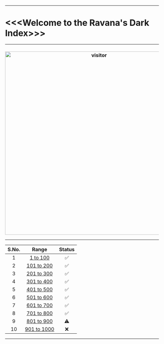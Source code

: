 ***
# <<<Welcome to the Ravana's Dark Index>>>
***
<h3 align="center"> <a href="https://t.me/r4v4n4"><img src="https://profile-counter.glitch.me/ravana69/count.svg" alt="visitor" width="600"></a> </h3>

***
| S.No. | Range  | Status |
| :---:   | :-: |  :-: | 
| 1 | [1 to 100](https://github.com/ravana69/darkindex/blob/2f9e86e4729ff1c07ff306d4944e2d6c9e12038a/index.html#L476) |  ✅ |
| 2 | [101 to 200](https://github.com/ravana69/darkindex/blob/2f9e86e4729ff1c07ff306d4944e2d6c9e12038a/index.html#L876) |  ✅ |
| 3 | [201 to 300](https://github.com/ravana69/darkindex/blob/2f9e86e4729ff1c07ff306d4944e2d6c9e12038a/index.html#L1276) |  ✅ |
| 4 | [301 to 400](https://github.com/ravana69/darkindex/blob/2f9e86e4729ff1c07ff306d4944e2d6c9e12038a/index.html#L1676) |  ✅ |
| 5 | [401 to 500](https://github.com/ravana69/darkindex/blob/2f9e86e4729ff1c07ff306d4944e2d6c9e12038a/index.html#L2076) |  ✅ |
| 6 | [501 to 600](https://github.com/ravana69/darkindex/blob/2f9e86e4729ff1c07ff306d4944e2d6c9e12038a/index.html#L2476) |  ✅ |
| 7 | [601 to 700](https://github.com/ravana69/darkindex/blob/2f9e86e4729ff1c07ff306d4944e2d6c9e12038a/index.html#L2876) |  ✅ |
| 8 | [701 to 800](https://github.com/ravana69/darkindex/blob/2f9e86e4729ff1c07ff306d4944e2d6c9e12038a/index.html#L3261) |  ✅ |
| 9 | [801 to 900](https://github.com/ravana69/darkindex/blob/0c1dfc1156442d4160c91c476a75e77efd158d9d/index.html#L3271) |  ⚠️ |
| 10 | [901 to 1000]() |  ❌ |
***
